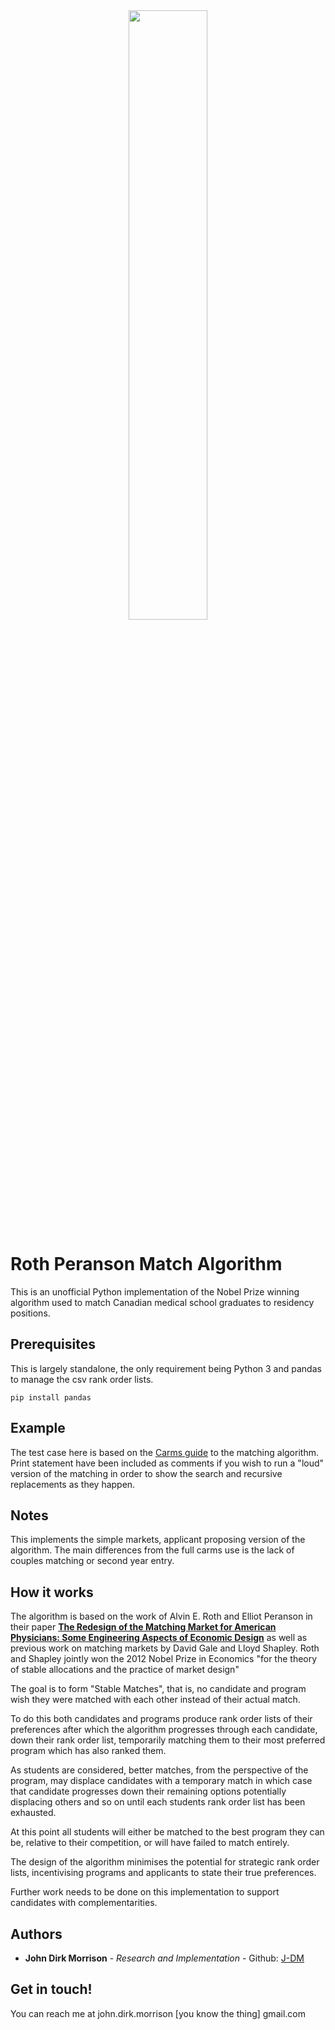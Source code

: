 
<div align="center">
  <img src="https://github.com/J-DM/Roth-Peranson/assets/15145077/651cc8a5-b0f8-4b32-99e0-b77a5102b1a9" style="width: 50%; height: 50%"/><br>
</div>

# Roth Peranson Match Algorithm

This is an unofficial Python implementation of the Nobel Prize winning algorithm used to match Canadian medical school graduates to residency positions.

## Prerequisites

This is largely standalone, the only requirement being Python 3 and pandas to manage the csv rank order lists.


```
pip install pandas

```

## Example

The test case here is based on the [Carms guide](https://www.carms.ca/the-match/how-it-works/) to the matching algorithm. Print statement have been included as comments if you wish to run a "loud" version of the matching in order to show the search and recursive replacements as they happen.

## Notes

This implements the simple markets, applicant proposing version of the algorithm. The main differences from the full carms use is the lack of couples matching or second year entry.

## How it works

The algorithm is based on the work of Alvin E. Roth and Elliot Peranson in their paper [__The Redesign of the Matching Market for American Physicians: Some Engineering Aspects of Economic Design__](https://web.stanford.edu/~alroth/papers/rothperansonaer.PDF) as well as previous work on matching markets by David Gale and Lloyd Shapley. Roth and Shapley jointly won the 2012 Nobel Prize in Economics "for the theory of stable allocations and the practice of market design"

The goal is to form "Stable Matches", that is, no candidate and program wish they were matched with each other instead of their actual match.

To do this both candidates and programs produce rank order lists of their preferences after which the algorithm progresses through each candidate, down their rank order list, temporarily matching them to their most preferred program which has also ranked them.

As students are considered, better matches, from the perspective of the program, may displace candidates with a temporary match in which case that candidate progresses down their remaining options potentially displacing others and so on until each students rank order list has been exhausted.

At this point all students will either be matched to the best program they can be, relative to their competition, or will have failed to match entirely.

The design of the algorithm minimises the potential for strategic rank order lists, incentivising programs and applicants to state their true preferences.

Further work needs to be done on this implementation to support candidates with complementarities.

## Authors

* **John Dirk Morrison** - *Research and Implementation* - Github: [J-DM](https://github.com/J-DM)

## Get in touch!

You can reach me at john.dirk.morrison \[you know the thing\] gmail.com
